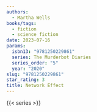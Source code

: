 ```yaml
---
authors:
  - Martha Wells
books/tags:
  - fiction
  - science fiction
date: 2023-07-16
params:
  isbn13: "9781250229861"
  series: The Murderbot Diaries
  series_order: "5"
  year: "2020"
slug: "9781250229861"
star_rating: 3
title: Network Effect
---
```


<!--more-->

{{< series >}}
